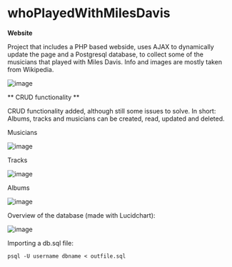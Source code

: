 # whoPlayedWithMilesDavis

<work in progress>

**Website**

Project that includes a PHP based webside, uses AJAX to dynamically update the page and a Postgresql database, to collect some of the musicians that played with Miles Davis.
Info and images are mostly taken from Wikipedia.

![image](https://user-images.githubusercontent.com/50556177/187842157-c1f9c222-6599-407a-99fd-2cdb01927124.png)

  
** CRUD functionality **

CRUD functionality added, although still some issues to solve. In short:
Albums, tracks and musicians can be created, read, updated and deleted.
  
Musicians

  ![image](https://user-images.githubusercontent.com/50556177/187842328-47e8ba7a-9ced-46b6-a896-fa2cf14b95a3.png)

  
  
Tracks
  
  
![image](https://user-images.githubusercontent.com/50556177/187843018-ff36fd4a-1e7b-4224-8e3b-9e631b82d59c.png)


  
Albums
  
  ![image](https://user-images.githubusercontent.com/50556177/187842796-b03f5ebb-f0e0-4d24-978d-e94779af5807.png)



Overview of the database (made with Lucidchart):

  ![image](https://user-images.githubusercontent.com/50556177/187844286-76b22364-8fd6-4310-a931-e80f2cb9ab26.png)


Importing a db.sql file:
```
psql -U username dbname < outfile.sql
```
                                     
